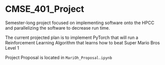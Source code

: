 # CMSE_401_Project
Semester-long project focused on implementing software onto the HPCC and 
parallelizing the software to decrease run time.

The current projected plan is to implement PyTorch that will
run a Reinforcement Learning Algorithm that learns how to beat Super Mario Bros Level 1

Project Proposal is located in `MariOh_Proposal.ipynb`
